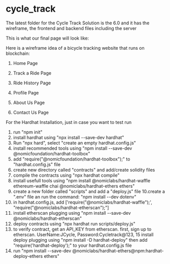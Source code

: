 # cycle_track

The latest folder for the Cycle Track Solution is the 6.0 and it has the wireframe, the frontend and backend files including the server

This is what our final page will look like:

Here is a wireframe idea of a bicycle tracking website that runs on blockchain:

1. Home Page

2. Track a Ride Page

3. Ride History Page

4. Profile Page

5. About Us Page

6. Contact Us Page


For the Hardhat Installation, just in case you want to test run

1. run "npm init" 
2. install hardhat using "npx install --save-dev hardhat"
3. Run "npx hard", select "create an empty hardhat.config.js"
4. install recommended tools using "npm install --save-dev @nomicfoundation/hardhat-toolbox"
5. add "require("@nomicfoundation/hardhat-toolbox");" to "hardhat.config.js" file
6. create new directory called "contracts" and add/create solidity files
7. compile the contracts using "npx hardhat compile"
8. install usefull tools using "npm install @nomiclabs/hardhat-waffle ethereum-waffle chai @nomiclabs/hardhat-ethers ethers"
9. create a new folder called "scripts" and add a "deploy.js" file
10.create a ".env" file an run the command: "npm install --dev dotenv"
11. in hardhat.config.js, add ['require("@nomiclabs/hardhat-waffle");', "require("@nomiclabs/hardhat-etherscan");"]
12. install etherscan plugging using "npm install --save-dev @nomiclabs/hardhat-etherscan"
13. deploy contracts using "npx hardhat run scripts/deploy.js"
14. to verify contract, get an API_KEY from etherscan. first, sign up to etherscan. UserName:JCycle, Password:Cycletrack@123,
15  install deploy plugging using "npm install -D hardhat-deploy" then add "require('hardhat-deploy');" to your hardhat.config.js file
16. run "npm install --save-dev  @nomiclabs/hardhat-ethers@npm:hardhat-deploy-ethers ethers"
